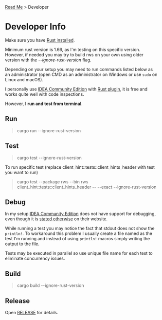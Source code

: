[Read Me](README.md) > Developer

# Developer Info
Make sure you have [Rust installed](https://www.rust-lang.org/tools/install).

Minimum rust version is 1.66, as I'm testing on this specific version. However, if needed you may try to build rws on your own using older version with the _--ignore-rust-version_ flag.

Depending on your setup you may need to run commands listed below as an administrator (open CMD as an administrator on Windows or use `sudo` on Linux and macOS).

I personally use [IDEA Community Edition](https://www.jetbrains.com/idea/download/) with [Rust plugin](https://www.jetbrains.com/rust/), it is free and works quite well with code inspections.

However, I **run and test from terminal**. 

## Run
> cargo run --ignore-rust-version

## Test
> cargo test --ignore-rust-version

To run specific test (replace client_hint::tests::client_hints_header with test you want to run)

> cargo test --package rws --bin rws client_hint::tests::client_hints_header -- --exact --ignore-rust-version

## Debug

In my setup [IDEA Community Edition](https://plugins.jetbrains.com/plugin/8182-rust/docs/rust-debugging.html) does not have support for debugging, even though it is [stated otherwise](https://www.jetbrains.com/idea/download/) on their website.

While running a test you may notice the fact that stdout does not show the `println!`. To workaround this problem I usually create a file named as the test I'm running and instead of using `println!` macros simply writing the output to the file.

Tests may be executed in parallel so use unique file name for each test to eliminate concurrency issues.


## Build
> cargo build --ignore-rust-version

## Release
Open [RELEASE](RELEASE.md) for details.